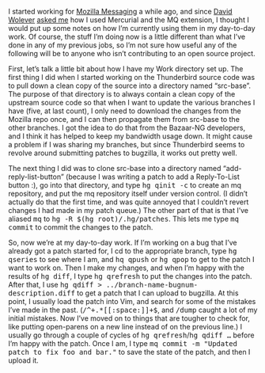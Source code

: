 <!--
.. title: How I use Mercurial (and the MQ extension).
.. date: 2009-06-30 22:31:48
.. author: Blake Winton
.. tags: mercurial, hg, mq, work, mozilla
-->

I started working for [Mozilla Messaging](http://www.mozillamessaging.com) a
while ago, and since [David Wolever](http://blog.codekills.net/) [asked
me](http://twitter.com/wolever/status/2394705659) how I used Mercurial and the
MQ extension, I thought I would put up some notes on how I’m currently using
them in my day-to-day work.  Of course, the stuff I’m doing now is a little
different than what I’ve done in any of my previous jobs, so I’m not sure how
useful any of the following will be to anyone who isn’t contributing to an open
source project.

First, let’s talk a little bit about how I have my Work directory set up.  The
first thing I did when I started working on the Thunderbird source code was to
pull down a clean copy of the source into a directory named “src-base”.  The
purpose of that directory is to always contain a clean copy of the upstream
source code so that when I want to update the various branches I have (five, at
last count), I only need to download the changes from the Mozilla repo once,
and I can then propagate them from src-base to the other branches.  I got the
idea to do that from the Bazaar-NG developers, and I think it has helped to
keep my bandwidth usage down.  It might cause a problem if I was sharing my
branches, but since Thunderbird seems to revolve around submitting patches to
bugzilla, it works out pretty well.

The next thing I did was to clone src-base into a directory named
“add-reply-list-button” (because I was writing a patch to add a Reply-To-List
button :), go into that directory, and type <tt>hg qinit -c</tt> to create an
mq repository, and put the mq repository itself under version control.  (I
didn’t actually do that the first time, and was quite annoyed that I couldn’t
revert changes I had made in my patch queue.)  The other part of that is that
I’ve aliased <tt>mq</tt> to <tt>hg -R $(hg root)/.hg/patches</tt>.  This lets
me type <tt>mq commit</tt> to commit the changes to the patch.

So, now we’re at my day-to-day work.  If I’m working on a bug that I’ve already
got a patch started for, I cd to the appropriate branch, type <tt>hg
qseries</tt> to see where I am, and <tt>hq qpush</tt> or <tt>hg qpop</tt> to
get to the patch I want to work on.  Then I make my changes, and when I’m happy
with the results of <tt>hg diff</tt>, I type <tt>hg qrefresh</tt> to put the
changes into the patch.  After that, I use <tt>hg qdiff &gt;
../branch-name-bugnum-description.diff</tt> to get a patch that I can upload to
bugzilla.  At this point, I usually load the patch into Vim, and search for
some of the mistakes I’ve made in the past.  (<tt>/^+.*[[:space:]]\+$</tt>, and
<tt>/dump</tt> caught a lot of my initial mistakes.  Now I’ve moved on to
things that are tougher to check for, like putting open-parens on a new line
instead of on the previous line.)  I usually go through a couple of cycles of
<tt>hg qrefresh</tt>/<tt>hg qdiff …</tt> before I’m happy with the patch.  Once
I am, I type <tt>mq commit -m "Updated patch to fix foo and bar."</tt> to save
the state of the patch, and then I upload it.


